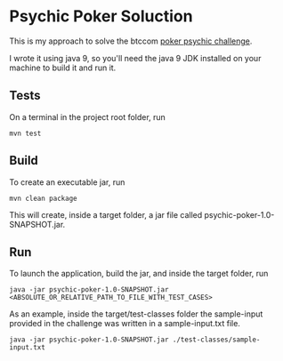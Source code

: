 # Psychic Poker Soluction

This is my approach to solve the btccom [poker psychic challenge](https://github.com/btccom/Hire/blob/master/exercise/psychic-poker-en.md).

I wrote it using java 9, so you'll need the java 9 JDK installed on your machine to build it and run it.

## Tests

On a terminal in the project root folder, run

    mvn test

## Build

To create an executable jar, run

    mvn clean package

This will create, inside a target folder, a jar file called psychic-poker-1.0-SNAPSHOT.jar.

## Run

To launch the application, build the jar, and inside the target folder, run

    java -jar psychic-poker-1.0-SNAPSHOT.jar <ABSOLUTE_OR_RELATIVE_PATH_TO_FILE_WITH_TEST_CASES>

As an example, inside the target/test-classes folder the sample-input provided in the challenge was written in a sample-input.txt file.

    java -jar psychic-poker-1.0-SNAPSHOT.jar ./test-classes/sample-input.txt
